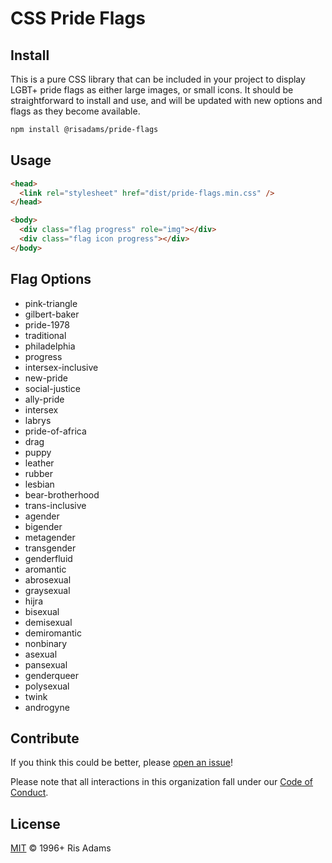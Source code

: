 # CSS Pride Flags

## Install

This is a pure CSS library that can be included in your project to display LGBT+ pride flags as either large images, or small icons. It should be straightforward to install and use, and will be updated with new options and flags as they become available.

```sh
npm install @risadams/pride-flags
```

## Usage

```html
<head>
  <link rel="stylesheet" href="dist/pride-flags.min.css" />
</head>

<body>
  <div class="flag progress" role="img"></div>
  <div class="flag icon progress"></div>
</body>
```

## Flag Options

- pink-triangle
- gilbert-baker
- pride-1978
- traditional
- philadelphia
- progress
- intersex-inclusive
- new-pride
- social-justice
- ally-pride
- intersex
- labrys
- pride-of-africa
- drag
- puppy
- leather
- rubber
- lesbian
- bear-brotherhood
- trans-inclusive
- agender
- bigender
- metagender
- transgender
- genderfluid
- aromantic
- abrosexual
- graysexual
- hijra
- bisexual
- demisexual
- demiromantic
- nonbinary
- asexual
- pansexual
- genderqueer
- polysexual
- twink
- androgyne

## Contribute

If you think this could be better, please [open an issue](https://github.com/risadams/pride-flags/issues/new)!

Please note that all interactions in this organization fall under our [Code of Conduct](CODE_OF_CONDUCT.md).

## License

[MIT](LICENSE) © 1996+ Ris Adams
